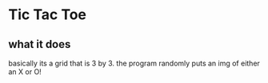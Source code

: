 # Tic Tac Toe
## what it does
basically its a grid that is 3 by 3. the program randomly puts an img of either an X or O!
